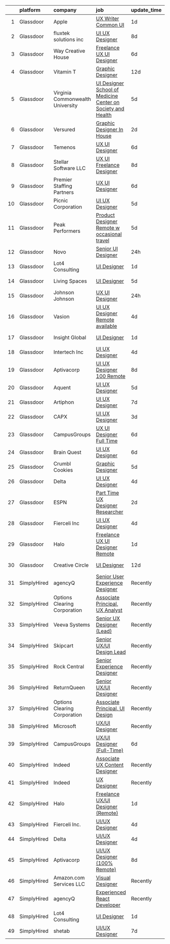 

|    | platform    | company                          | job                                                                                                                                                                                                                                                                                                                                                                                                                                                                                                                                                                                                                                                                                                                                                                                                                                                                                                                                   | update_time   | location                |
|---:|:------------|:---------------------------------|:--------------------------------------------------------------------------------------------------------------------------------------------------------------------------------------------------------------------------------------------------------------------------------------------------------------------------------------------------------------------------------------------------------------------------------------------------------------------------------------------------------------------------------------------------------------------------------------------------------------------------------------------------------------------------------------------------------------------------------------------------------------------------------------------------------------------------------------------------------------------------------------------------------------------------------------|:--------------|:------------------------|
|  1 | Glassdoor   | Apple                            | [UX Writer  Common UI](https://www.glassdoor.com/partner/jobListing.htm?pos=122&ao=1136043&s=58&guid=00000181ae3d4504ae5714783f3590ee&src=GD_JOB_AD&t=SR&vt=w&cs=1_1158379f&cb=1656485660368&jobListingId=1007967731637&jrtk=3-0-1g6n3qh9bjfnf801-1g6n3qha420ht000-5da7c336c6320a8e-)                                                                                                                                                                                                                                                                                                                                                                                                                                                                                                                                                                                                                                                 | 1d            | Culver City, CA         |
|  2 | Glassdoor   | fluxtek solutions inc            | [UI UX Designer](https://www.glassdoor.com/partner/jobListing.htm?pos=117&ao=1136043&s=58&guid=00000181ae3d4504ae5714783f3590ee&src=GD_JOB_AD&t=SR&vt=w&ea=1&cs=1_bd57c843&cb=1656485660368&jobListingId=1007951938642&jrtk=3-0-1g6n3qh9bjfnf801-1g6n3qha420ht000-bce5c82171eda4bf-)                                                                                                                                                                                                                                                                                                                                                                                                                                                                                                                                                                                                                                                  | 8d            | Remote                  |
|  3 | Glassdoor   | Way Creative House               | [Freelance UX UI Designer](https://www.glassdoor.com/partner/jobListing.htm?pos=120&ao=1136043&s=58&guid=00000181ae3d4504ae5714783f3590ee&src=GD_JOB_AD&t=SR&vt=w&ea=1&cs=1_7e07c353&cb=1656485660368&jobListingId=1007956757072&jrtk=3-0-1g6n3qh9bjfnf801-1g6n3qha420ht000-554062f63bd90771-)                                                                                                                                                                                                                                                                                                                                                                                                                                                                                                                                                                                                                                        | 6d            | Remote                  |
|  4 | Glassdoor   | Vitamin T                        | [Graphic Designer](https://www.glassdoor.com/partner/jobListing.htm?pos=110&ao=1110586&s=58&guid=00000181ae3d4504ae5714783f3590ee&src=GD_JOB_AD&t=SR&vt=w&cs=1_24823019&cb=1656485660366&jobListingId=1007945433367&cpc=AC285F3A3ECA6BB0&jrtk=3-0-1g6n3qh9bjfnf801-1g6n3qha420ht000-6bf31e8b81fa36aa--6NYlbfkN0DMrcEu7yrtATojKJA7cEzGQ3FdRGWLh0CZQInL4ECGI6k5tN82kdM0OKoro5eXmjpfezI00Q-HLmes2mpC2LoGeaegKU06BtmoT76B45YvDzTADU2RRCvXd4EtI6tKhIyYGvNzaSTH3kkihj9y7QgV8fGb4AJe_cbRrh5DqwmD-BSKdC9hKahEHxRPzfyGEs7iQI2upIOKJY7GhuwRdDPenP6Ywflf-yDlcHd-6HhvD7BXHkIwcRxntisNe0UZltxlBZJa6Ng-XeYkJfkedOFmqJ3WXfZBD6zn8RyO0Pm35Ub4LPySq2beBVTU41XkQvak09tPBLIlcQkuAPih7mGYgbqfWZ2-7eb8vd5njDjp_O5Doac43rndgSWpWIFzPaoVW5JPOR6S3hFn9R8nMii33IwWKxOeWS-2QhYaozjc41OHqOc7tjM7vlnvvAiiBsScYYpGnQ6YF2TDSg2HA2y2)                                                                                                                                | 12d           | Remote                  |
|  5 | Glassdoor   | Virginia Commonwealth University | [UI Designer   School of Medicine  Center on Society and Health](https://www.glassdoor.com/partner/jobListing.htm?pos=130&ao=1136043&s=58&guid=00000181ae3d4504ae5714783f3590ee&src=GD_JOB_AD&t=SR&vt=w&cs=1_da5c84e3&cb=1656485660368&jobListingId=1007960820934&jrtk=3-0-1g6n3qh9bjfnf801-1g6n3qha420ht000-d838186bde9394db-)                                                                                                                                                                                                                                                                                                                                                                                                                                                                                                                                                                                                       | 5d            | Richmond, VA            |
|  6 | Glassdoor   | Versured                         | [Graphic Designer  In House ](https://www.glassdoor.com/partner/jobListing.htm?pos=127&ao=1136043&s=58&guid=00000181ae3d4504ae5714783f3590ee&src=GD_JOB_AD&t=SR&vt=w&ea=1&cs=1_12fe84d4&cb=1656485660368&jobListingId=1007963959748&jrtk=3-0-1g6n3qh9bjfnf801-1g6n3qha420ht000-505ac4a357449e71-)                                                                                                                                                                                                                                                                                                                                                                                                                                                                                                                                                                                                                                     | 2d            | Remote                  |
|  7 | Glassdoor   | Temenos                          | [UX  UI Designer](https://www.glassdoor.com/partner/jobListing.htm?pos=126&ao=1136043&s=58&guid=00000181ae3d4504ae5714783f3590ee&src=GD_JOB_AD&t=SR&vt=w&cs=1_9189aee1&cb=1656485660368&jobListingId=1007957420314&jrtk=3-0-1g6n3qh9bjfnf801-1g6n3qha420ht000-926bf520cbcc1be4-)                                                                                                                                                                                                                                                                                                                                                                                                                                                                                                                                                                                                                                                      | 6d            | Austin, TX              |
|  8 | Glassdoor   | Stellar Software  LLC            | [UX UI Freelance Designer](https://www.glassdoor.com/partner/jobListing.htm?pos=102&ao=1110586&s=58&guid=00000181ae3d4504ae5714783f3590ee&src=GD_JOB_AD&t=SR&vt=w&ea=1&cs=1_1aafcc75&cb=1656485660364&jobListingId=1007952576276&cpc=C4A69CCDBB3B9599&jrtk=3-0-1g6n3qh9bjfnf801-1g6n3qha420ht000-0eefe25d2b1f7dc5--6NYlbfkN0Ag7T5ST3ToIM5SK6lOY2rFzHbgRvuI6EMUSvvS0odH9JpLNm8vkQ1TWpcn0o2QYP59qNT-uG9FWbkUtyMUZIbg_ZSbtBg-7w-AYJoZxzgKyq3Wps8C_W0e-NpDbyTs-trGtysh5Oy1bP51tfzFZQJIiNKepKy_D0xAp1bcWkSJm--6NxN_349w9-uFQSz73k7gA1_Z48ZOOx9jzsDRzRWhhV802lD8r3JzkyUTcsvZRsJiwpnFDzsO--o341ueiRNQUzJobK77z2XZXQJrAsql1RHSY4nshLtMVyWP9hDPZqRlebXjrdDOuNeAoYujU3bzJ1ekmM5Vec9xustYvXnU3vab78fWTpIrk25KAjDCv8OUu1HCa5SymxsjgTbvtrOF1FiJRMrwdbCvDeo3Sbv7oW2UaeFCYc-2g0zNfEgILFnQSjiPfMQU17pLyl3aXBco4wCHBh0zHhwI0oHrJp8h)                                                                                                                   | 8d            | Remote                  |
|  9 | Glassdoor   | Premier Staffing Partners        | [UX UI Designer](https://www.glassdoor.com/partner/jobListing.htm?pos=107&ao=1110586&s=58&guid=00000181ae3d4504ae5714783f3590ee&src=GD_JOB_AD&t=SR&vt=w&ea=1&cs=1_68e541ba&cb=1656485660366&jobListingId=1007956772391&cpc=8795CF9063CD573D&jrtk=3-0-1g6n3qh9bjfnf801-1g6n3qha420ht000-fc0c857a1bfdea19--6NYlbfkN0CyyT-f4oNMZz8hL4LR6EcDrl5vB12i7SyJpvAxFYk5ESjE9CwDanhb7km0chTKgrn4T3ISQQYruKkbVeWGuhEp7D044_bRsQQdODtlwC8XpNx48m-vQoNzSCqUPTuBWs5ty6SyagT83UJBwJa6gR9yNVoyg4DGXJjYP3Os3td6xCESlnt-M7GhzImNeALTBgJqdUuRJzEEc_4J2ywn6QdWNkWnCtOLQAxHmgr5MXKq8A9CEkSTGiom8YDp7nit1Ov_qryWuF1ljpXxLfyXzNz7xoHg9wciaQGgjIuKxmp_BnlruScxcWHEU00NRAauKF-acNt4t-sGFVIew3BbSnqOvmXmML0ftIvfeLSoYBfOaSkc1-xPUWTBbRivAHD59_KuZE3c9tLNh7n2GLmYy_T_RgRXhm1inC5c-c6yAcQx5V8uDtxCLUj9lNP23QT8J6nGcZgdD5WstFAogauEJARCL2qPhD_4HAmcJhC9gasEwqzcG_SAhkgB)                                                                                             | 6d            | Remote                  |
| 10 | Glassdoor   | Picnic Corporation               | [UI UX Designer](https://www.glassdoor.com/partner/jobListing.htm?pos=101&ao=1110586&s=58&guid=00000181ae3d4504ae5714783f3590ee&src=GD_JOB_AD&t=SR&vt=w&cs=1_53fe1cea&cb=1656485660363&jobListingId=1007959855137&cpc=9952A63AB06E78AD&jrtk=3-0-1g6n3qh9bjfnf801-1g6n3qha420ht000-56d71957f64b4f26--6NYlbfkN0AZhccrYCUSJlZEde1UnGXnwlG1V9FU8luw-eezWnVYrwkZU9Nn3vDPLiBGdKfRfOKqHoH9lNromLxpJWxz1HCnkCbTKREXczUIw_WJJAFekORbwSnros2KrSQTa6eBeFZB4cuIIu-WAB3SvjdzxzFl2gZrXlqeow6F15u3zaXViiRXiPRmPKqvfrhxZPrGpw2NXTyU-a8x7NKxX1XJruUbHYPZMQ9kcmdeP9D8H10n2uPrNXMuW3FsdAeEhBIueZYSR_r1ieh8tz_ckZ1ix2abL5ZiAzQBVDWA-0nWtAXhWfXcj1b2SkzGaTblvH8dnoV3SlyOoy-epdXnDagbue2gcWddg1mUstXzZ5VSpbgP_iBsEDVJ_Lcld0JefOwIoqCHyW04UMkREet9zulUmpz-AONNVH6QZ1a4qDGSDmshnzCUOAri0_R0)                                                                                                                                                                  | 5d            | Washington, DC          |
| 11 | Glassdoor   | Peak Performers                  | [Product Designer  Remote w  occasional travel ](https://www.glassdoor.com/partner/jobListing.htm?pos=112&ao=1110586&s=58&guid=00000181ae3d4504ae5714783f3590ee&src=GD_JOB_AD&t=SR&vt=w&ea=1&cs=1_3fc3c93a&cb=1656485660367&jobListingId=1007959104629&cpc=3BA4CE39D5B5DEF5&jrtk=3-0-1g6n3qh9bjfnf801-1g6n3qha420ht000-cc11bd6c357eaaa2--6NYlbfkN0AX_4CYIvWFVA435E2RDot9sX-OlR2KTHdLRUP7CmfXrIXs_xUKOR6jRoFT4FW3Lv1m1JGq_55041puwqvJAkhEdRPzmMb_6BP7oBLca5hj0gOJGIG8WLdoy_-d_w578XB2Fk3-UX9nkuSF5A4tDw4njhjNH45Gpn1GiFhrQlzd6dWWRNe48L60zQCXM-4uJnezlsaVQNIsGpCn7a9o0QFTv4uLapvLDEPQrFiAMl3cDB_RY3cFeXPNHaYkbtoOE2mlAijED6NaeEmSuSGEEUnXsF0gzRBD-tCOSDpchlO8XzclLx2FEMqWEmbqJvNjo0NSer5eOFELH6lIVgpiC0d0q9nsZQvpk6Aunco7Y8W4SaaY7NfT4AkCfxXUggQSHso_Gz4M1XIbSA4KszKnG716TlvMBYQenJlwc9kxMZ22p6NJdBV3ncj8mme1dQLpFtF3blJsWT0pvSJU5ZTivrzvXWWvErilJ9AX6-GNuTqphAVBTJZKdlvodPemRsnV8iKWv7EXg7oQap12HAydo-iNj49_uBH-LCA%3D)               | 5d            | Remote                  |
| 12 | Glassdoor   | Novo                             | [Senior UI Designer](https://www.glassdoor.com/partner/jobListing.htm?pos=125&ao=1136043&s=58&guid=00000181ae3d4504ae5714783f3590ee&src=GD_JOB_AD&t=SR&vt=w&cs=1_65393e33&cb=1656485660368&jobListingId=1007969504628&jrtk=3-0-1g6n3qh9bjfnf801-1g6n3qha420ht000-6c0e5ded80600d8b-)                                                                                                                                                                                                                                                                                                                                                                                                                                                                                                                                                                                                                                                   | 24h           | Remote                  |
| 13 | Glassdoor   | Lot4 Consulting                  | [UI Designer](https://www.glassdoor.com/partner/jobListing.htm?pos=129&ao=1136043&s=58&guid=00000181ae3d4504ae5714783f3590ee&src=GD_JOB_AD&t=SR&vt=w&ea=1&cs=1_0c6c15a6&cb=1656485660368&jobListingId=1007966678485&jrtk=3-0-1g6n3qh9bjfnf801-1g6n3qha420ht000-4250f602c443b12b-)                                                                                                                                                                                                                                                                                                                                                                                                                                                                                                                                                                                                                                                     | 1d            | Remote                  |
| 14 | Glassdoor   | Living Spaces                    | [UI Designer](https://www.glassdoor.com/partner/jobListing.htm?pos=106&ao=1110586&s=58&guid=00000181ae3d4504ae5714783f3590ee&src=GD_JOB_AD&t=SR&vt=w&cs=1_b56cef3f&cb=1656485660365&jobListingId=1007959995717&cpc=9DC6E4D8324653EE&jrtk=3-0-1g6n3qh9bjfnf801-1g6n3qha420ht000-785d0d09871f116a--6NYlbfkN0BCErBklGPwVdmEBWKJvGOx97ULaje17ViBys7QDBnJ36oFFJ4rVS9Av86F4bdEHgt1ndoW2mOMH60Egjhi6ztXgCDdvYEu4D4xSpAGWIwtQMcFo8woT1qEvNlJj307i95BZnZLujGiMrr3_E1Wt06Ma-oU6AbZA17QsKJKH6ev27ub20XSJDRtc-Pxhmj9JFLjZb7gMKQx21Go0hFi2WjRk8RSPRtrk47syPclaN7fiGVcWSqnV_5N0v1a5eTRDdTA8_gR797L_h2xnIl6nC8dKaKEheoSaY3q5QEyIUtYOzupKU971bjrvFx31btJq3Q1R_cJ3BTaYku4D_fmCGpWNVOQHAl5zzRAh3MAp8-zLYMk8t94OvM9MtvpYSO_oJdlQW3FOcErjMnb0P_npYyAhd56QQm1TCdINJzRklza0VWM2hjSSNYrFkCPbvjH5xJBQiFBjPxOGZKt5mDsJoGki_9mPxJ5QbXUyaysG4nHsdc6GyAfK54nTbO3aMveCm8alLHwt6UpxoKCt8Q4EzpDiIJo_zrE82QB4oNac1HXCI4se9t5GrDY6ET0145z5Hg%3D)                       | 5d            | La Mirada, CA           |
| 15 | Glassdoor   | Johnson   Johnson                | [UX UI Designer](https://www.glassdoor.com/partner/jobListing.htm?pos=118&ao=1136043&s=58&guid=00000181ae3d4504ae5714783f3590ee&src=GD_JOB_AD&t=SR&vt=w&cs=1_2701a33b&cb=1656485660368&jobListingId=1007969655063&jrtk=3-0-1g6n3qh9bjfnf801-1g6n3qha420ht000-125c94c5b5c58034-)                                                                                                                                                                                                                                                                                                                                                                                                                                                                                                                                                                                                                                                       | 24h           | Cincinnati, OH          |
| 16 | Glassdoor   | Vasion                           | [UI UX Designer  Remote available ](https://www.glassdoor.com/partner/jobListing.htm?pos=121&ao=1136043&s=58&guid=00000181ae3d4504ae5714783f3590ee&src=GD_JOB_AD&t=SR&vt=w&cs=1_ce7550da&cb=1656485660368&jobListingId=1007962714343&jrtk=3-0-1g6n3qh9bjfnf801-1g6n3qha420ht000-5b481183f7dc476e-)                                                                                                                                                                                                                                                                                                                                                                                                                                                                                                                                                                                                                                    | 4d            | Lehi, UT                |
| 17 | Glassdoor   | Insight Global                   | [UI Designer](https://www.glassdoor.com/partner/jobListing.htm?pos=111&ao=1110586&s=58&guid=00000181ae3d4504ae5714783f3590ee&src=GD_JOB_AD&t=SR&vt=w&cs=1_da4d3c28&cb=1656485660367&jobListingId=1007966971877&cpc=F41FEAB56D215062&jrtk=3-0-1g6n3qh9bjfnf801-1g6n3qha420ht000-8bdbe67dc795f436--6NYlbfkN0BKkHZu3wF05EeDimN_p6sYpKCMArvwa95YdH7UpkaBCqc7l59Erwqcl-ZxWPl_M-kqOIVya1KsNIpWmMWKNMK4O6DI1_LBMtEVF1OmSu9jKUGXSFZLNThQwA2I7IAe0_eZ0FCA472RQK_VCXzJp8EZSmMGOvGlvkEYjro8HfFDZO1vQ6k27zz6CGqwk079vS-OIzjfTSFAxo1MGajUYsxBsWqeCMRshN9J1tnLHHxVuYqaCUY3fCiCaRigkHSKpR307k-IP2256fw5C8_QlS6DjDNPbba-9u_X3HPeW2v62xgrhTGvJlqvmNvtEofgRrtZaBOrgNUIBfp5D0wJ9JSE10goFHWPIxCMCiEQz4moR70-rPaxV0ZvHdHndH_Q2OszbQkImTynj9kdIo1MXUpGY6213-TbK7_PV4C6uNhuV6ncFJX6MO_xfwyPvv8aEuG48AR8Rlj_-QZ_14GE4HmYi1wGHnWl8nVi7gKFcegWEw%3D%3D)                                                                                                         | 1d            | Redmond, WA             |
| 18 | Glassdoor   | Intertech  Inc                   | [UI UX Designer](https://www.glassdoor.com/partner/jobListing.htm?pos=103&ao=1110586&s=58&guid=00000181ae3d4504ae5714783f3590ee&src=GD_JOB_AD&t=SR&vt=w&ea=1&cs=1_89087c14&cb=1656485660365&jobListingId=1007962072236&cpc=4B86475FAF393599&jrtk=3-0-1g6n3qh9bjfnf801-1g6n3qha420ht000-78a1d7054f60575a--6NYlbfkN0DPtnWd5c3HSXcHE7Q9oJFHp5RQto9btUDg0qVxvc0iqj-fTOFvfyy1ASDi6wx1MLRFKZuqCn0oWFb_YUg9_gQHixz7-UunjvelxgYqfOjCC3bEKi5jKMuP_R0yp6xj-SwrPJPjFxWP82GukHDaXMiFBxo5j3UPfOZe1H9vMPyfwxHXbXjkD5wxXup_ZjoHszgUsEyYLFIprA0YGzVH32wAt4s-mY9PwlDBHG1EyFLum5VpADNQbIEFIfZfsezRmPLqgP2XBeEIifx_-QCHHqwtjM1a7jUf4EKagDqUA1JD2dD6CC9oLCEWJplSxyF1zIPc_a1NqyLltjqyBfypzfPjcG8_IfWRPVlByV2P2PA-FYOf4TJlMbJDo5umMouFLXWy-6j3QxidkAYZV2XxDZ1bJbeaD8wsDTAwwAMRosqLGsjzms5oRrgj3szFIW_Lny-3MzlCS1NFy3ibAciMXRHokSzNGqZK-QHe4aJC91wkmk5XSNvJSdlDYmJBIYlvHVS-Dy-sLNCJHxmi68x4L24zesIoICkzLsiLo9BV_bdlumtNJrAdHq_kWYeoCki1A-UlLS3mTf_crA%3D%3D) | 4d            | Inver Grove Heights, MN |
| 19 | Glassdoor   | Aptivacorp                       | [UI UX Designer  100  Remote ](https://www.glassdoor.com/partner/jobListing.htm?pos=119&ao=1136043&s=58&guid=00000181ae3d4504ae5714783f3590ee&src=GD_JOB_AD&t=SR&vt=w&ea=1&cs=1_8fea0fe4&cb=1656485660368&jobListingId=1007951932911&jrtk=3-0-1g6n3qh9bjfnf801-1g6n3qha420ht000-2f79b49483918679-)                                                                                                                                                                                                                                                                                                                                                                                                                                                                                                                                                                                                                                    | 8d            | Remote                  |
| 20 | Glassdoor   | Aquent                           | [UI   UX Designer](https://www.glassdoor.com/partner/jobListing.htm?pos=109&ao=1110586&s=58&guid=00000181ae3d4504ae5714783f3590ee&src=GD_JOB_AD&t=SR&vt=w&cs=1_83a49cc6&cb=1656485660366&jobListingId=1007959438364&cpc=F41FEAB56D215062&jrtk=3-0-1g6n3qh9bjfnf801-1g6n3qha420ht000-7ba501d8f022467a--6NYlbfkN0DMrcEu7yrtATojKJA7cEzGQ3FdRGWLh0CZQInL4ECGI9gD0Wolx9R2EDT7B77c2cSlCqdmXfWM-OScmEOkGMgDduhYKtdfbMDS5LbnoFhs6CEx4wTEaQbpjZbt0vUmiOoURhNB61ggeJP_aSnMUzk3QkdRK49hilcXilknIKyxR3CQybn0N2tmHButd_HUGzAwuIZqnG6v2gEThzW1-TDES9UrxVIvZOo9YhY9ZK0YmlM_BmzI9Jyq8xFzTRJAw_puq84Eb0alw5b74loEWAu4j9JgR8z8REK0YbNSwzQK_Li4O3NBquunuPdkbZ0LeyH2ohCO6HeQKAdUGBtVfJia7mLWj8FQN6jYTWPiLTj0oLaA_KyigO9IHBsq-DzwHV0ESxVdHIU7nOTBmMAGrY8S_GSo2IhPRbq-rVGuAgkVNF09QdBINiiq5OPM0xUcbUmM6kWdMo0QGA%3D%3D)                                                                                                                                    | 5d            | Remote                  |
| 21 | Glassdoor   | Artiphon                         | [UI UX Designer](https://www.glassdoor.com/partner/jobListing.htm?pos=124&ao=1136043&s=58&guid=00000181ae3d4504ae5714783f3590ee&src=GD_JOB_AD&t=SR&vt=w&ea=1&cs=1_9d8018e1&cb=1656485660368&jobListingId=1007954190531&jrtk=3-0-1g6n3qh9bjfnf801-1g6n3qha420ht000-6c2410f70cbb4faf-)                                                                                                                                                                                                                                                                                                                                                                                                                                                                                                                                                                                                                                                  | 7d            | Remote                  |
| 22 | Glassdoor   | CAPX                             | [UI UX Designer](https://www.glassdoor.com/partner/jobListing.htm?pos=105&ao=1110586&s=58&guid=00000181ae3d4504ae5714783f3590ee&src=GD_JOB_AD&t=SR&vt=w&ea=1&cs=1_33a90cb7&cb=1656485660365&jobListingId=1007963610137&cpc=32EE424DE2B657EB&jrtk=3-0-1g6n3qh9bjfnf801-1g6n3qha420ht000-3741b7e48eebc2b5--6NYlbfkN0AZiaPZyccuKjlre0e0RaBFeO48J0QExrO5hcuLctOVaEe4jn3sP_uCDkaJ9aMXDjdBLKv55yOmKCyVPjr64NWcjimX-JGM6hSxiWprJdTi6_vLk6x8y4UFdT-cZBn9EMAq75NuovSqtyefscW1QU40hllgczFlJTQYkIma-Pjks_lZlRjBr57U-1_Y-cj3VPUiZoJSbkhrPWdyz0gz_OQXN4hcPdUIsfhpeqW2D109azwwmoEO4yBjPtJG2As65U7cGdetGWN3BYvt1lOCyb8bieO0zVjjd6E-sJxH25UBsdzinjVnF7TqxXvtqYgfMYNxykncwkrSyMtPqrCFoAwHiQPYBFKZtGZEaR1ZVWXG7LLXCW6FlNb6OMx4kGqyB2UkkyfGUFIH5upDUVME-IPK4g6PvbAG-GDwSli_i37NTc5GoubKtwwd7reZZZ22vtr6CCkmEttq1foe6jRNgHmeqb-d4XbtjJ-CnExP6WgtUKAc6bX8v_XN)                                                                                             | 3d            | Remote                  |
| 23 | Glassdoor   | CampusGroups                     | [UX UI Designer  Full Time ](https://www.glassdoor.com/partner/jobListing.htm?pos=113&ao=1136043&s=58&guid=00000181ae3d4504ae5714783f3590ee&src=GD_JOB_AD&t=SR&vt=w&cs=1_ef69dffb&cb=1656485660367&jobListingId=1007957992639&jrtk=3-0-1g6n3qh9bjfnf801-1g6n3qha420ht000-b4b55dab1f200b77-)                                                                                                                                                                                                                                                                                                                                                                                                                                                                                                                                                                                                                                           | 6d            | Remote                  |
| 24 | Glassdoor   | Brain Quest                      | [UI UX Designer](https://www.glassdoor.com/partner/jobListing.htm?pos=123&ao=1136043&s=58&guid=00000181ae3d4504ae5714783f3590ee&src=GD_JOB_AD&t=SR&vt=w&ea=1&cs=1_3a97fd07&cb=1656485660368&jobListingId=1007956608137&jrtk=3-0-1g6n3qh9bjfnf801-1g6n3qha420ht000-06b9a68c9c0789bd-)                                                                                                                                                                                                                                                                                                                                                                                                                                                                                                                                                                                                                                                  | 6d            | Remote                  |
| 25 | Glassdoor   | Crumbl Cookies                   | [Graphic Designer](https://www.glassdoor.com/partner/jobListing.htm?pos=128&ao=1136043&s=58&guid=00000181ae3d4504ae5714783f3590ee&src=GD_JOB_AD&t=SR&vt=w&ea=1&cs=1_6db8a000&cb=1656485660368&jobListingId=1007959902132&jrtk=3-0-1g6n3qh9bjfnf801-1g6n3qha420ht000-57dff972b76b52c5-)                                                                                                                                                                                                                                                                                                                                                                                                                                                                                                                                                                                                                                                | 5d            | Orem, UT                |
| 26 | Glassdoor   | Delta                            | [UI UX Designer](https://www.glassdoor.com/partner/jobListing.htm?pos=116&ao=1136043&s=58&guid=00000181ae3d4504ae5714783f3590ee&src=GD_JOB_AD&t=SR&vt=w&ea=1&cs=1_cb1e2298&cb=1656485660367&jobListingId=1007961480494&jrtk=3-0-1g6n3qh9bjfnf801-1g6n3qha420ht000-97c92886bde86360-)                                                                                                                                                                                                                                                                                                                                                                                                                                                                                                                                                                                                                                                  | 4d            | Remote                  |
| 27 | Glassdoor   | ESPN                             | [Part Time UX Designer Researcher](https://www.glassdoor.com/partner/jobListing.htm?pos=104&ao=1110586&s=58&guid=00000181ae3d4504ae5714783f3590ee&src=GD_JOB_AD&t=SR&vt=w&cs=1_43cc19c5&cb=1656485660364&jobListingId=1007964563130&cpc=E773D000C9BC26FA&jrtk=3-0-1g6n3qh9bjfnf801-1g6n3qha420ht000-085195565a90e2d4--6NYlbfkN0DAFTyt7pbDCC2JPO79CSdi1dIb81yjczP5qsKcZIxgiYm3-7g-689Ur9xqU8QiYHUeF44ajlnG-CBNspOxppMb_gawPvBpXPGjGSNBTNYRGatpcqkJa_URW1f_ORwENxgM-AbB_RWxdesNZtwYalxZaZ929wGumkvOGGqnVw4zPLZXtEee6VpHHubdpbtcWhAyiFxeRTJfV4OJZEgKtlUijKQumJlcNAj0gBRR-a6VpJLASxsOJLbwnjwHn5DQcTwvB7tI2RWY9BTHgBxqo337qS5Uuw5I4954iIbZxiICpiHYk0hro9-TEJCLSQoG2b7IMFJlx4eLTjmyayn1eeez05Go_TLc_LKvMGB27bAmFhfOu8XdjIgn2cKM4KDz9ElDZHO60lLIYf__z9NhWBeta5deis-zA8H7PiAPEznOV7lpKGUl9gSYmrHWRajyC9NPaScDR2qu6w%3D%3D)                                                                                                                    | 2d            | Bristol, CT             |
| 28 | Glassdoor   | Fierceli Inc                     | [UI UX Designer](https://www.glassdoor.com/partner/jobListing.htm?pos=115&ao=1136043&s=58&guid=00000181ae3d4504ae5714783f3590ee&src=GD_JOB_AD&t=SR&vt=w&ea=1&cs=1_151c96f6&cb=1656485660367&jobListingId=1007962531770&jrtk=3-0-1g6n3qh9bjfnf801-1g6n3qha420ht000-73eed2a847697834-)                                                                                                                                                                                                                                                                                                                                                                                                                                                                                                                                                                                                                                                  | 4d            | Remote                  |
| 29 | Glassdoor   | Halo                             | [Freelance UX UI Designer  Remote ](https://www.glassdoor.com/partner/jobListing.htm?pos=114&ao=1136043&s=58&guid=00000181ae3d4504ae5714783f3590ee&src=GD_JOB_AD&t=SR&vt=w&cs=1_e88a521d&cb=1656485660367&jobListingId=1007966329772&jrtk=3-0-1g6n3qh9bjfnf801-1g6n3qha420ht000-52ab8ff8bf45178c-)                                                                                                                                                                                                                                                                                                                                                                                                                                                                                                                                                                                                                                    | 1d            | Remote                  |
| 30 | Glassdoor   | Creative Circle                  | [UI Designer](https://www.glassdoor.com/partner/jobListing.htm?pos=108&ao=1110586&s=58&guid=00000181ae3d4504ae5714783f3590ee&src=GD_JOB_AD&t=SR&vt=w&cs=1_aa0a660e&cb=1656485660366&jobListingId=1007945540357&cpc=444700D72F2ECBCE&jrtk=3-0-1g6n3qh9bjfnf801-1g6n3qha420ht000-5ae4d42f20efb39a--6NYlbfkN0BPwlZa85gbT4Q3XYQoU_uQn0Qmw9zd_9UNfmcwtqAVud1yvyq1Z4UAlx1bxhDUi3IgfPKC20xtm6310V4ZoOr3Zy_RrTg9ZrkI5GTbP07MOEQWK5jQUdnP_Ig4SXeQtJdclC0TwMvHQpLyVKVF6ZQk6pX3t6EGrRXo6NMqrpKAGHFoLlf0kdif5A0IxmZ7V8K2xYoNoV-Pvk74IZ2o9gRnhtzRbGApuP7aG4Eyw7envuhhLBYFJTlyTTu3Aym7BaMUeRwOkN8_z2DduHUXT6amvg44yNnz6oi2lCz-JtqWjpCSyX6Wi3YtkzmL9ymRrUQK6EXxs68EH6GtzRHuYOBgqSZ0XGFMaaTuFvTZ5IgtMv-LiaQ0ep1gt3NGaLocp3dOWzgShTAruMivVU2kXh7yWMY23Dv9iVyfSM9MZ04fQsOCIWPhlR63UcEPTYGBrgLOwinmOWiUQqhoZJnLbWghy2xyUzhtth1csWn9OmnOFpFSHAXFPQHDUfIjB7GsNOtEpDyPAQ7gkw%3D%3D)                                                                         | 12d           | Mountain View, CA       |
| 31 | SimplyHired | agencyQ                          | [Senior User Experience Designer](https://www.simplyhired.com/job/cIDtvicOoH53aMYEP0Ljm-akwv5PTKqGSpFWDKdyocaD4666RjrRkA?q=ui+designer)                                                                                                                                                                                                                                                                                                                                                                                                                                                                                                                                                                                                                                                                                                                                                                                               | Recently      | Bethesda, MD            |
| 32 | SimplyHired | Options Clearing Corporation     | [Associate Principal, UX Analyst](https://www.simplyhired.com/job/NJXAUfSOqzVhwx_M0iXaDIbYwM8ExZPwjgA8IYKXBrDi_WqxwVqsDw?q=ui+designer)                                                                                                                                                                                                                                                                                                                                                                                                                                                                                                                                                                                                                                                                                                                                                                                               | Recently      | Chicago, IL             |
| 33 | SimplyHired | Veeva Systems                    | [Senior UX Designer (Lead)](https://www.simplyhired.com/job/zotqg0LNyggwCvIVEN0GQD5X9uMwPE4Ruxm9_8sypuf_l-NU82U_IQ?q=ui+designer)                                                                                                                                                                                                                                                                                                                                                                                                                                                                                                                                                                                                                                                                                                                                                                                                     | Recently      | Boston, MA              |
| 34 | SimplyHired | Skipcart                         | [Senior UX/UI Design Lead](https://www.simplyhired.com/job/b8bhiKm_66-0flm92GBUCPuQo9te4QU26zexBYiGWVWqfnRzQy_nPg?q=ui+designer)                                                                                                                                                                                                                                                                                                                                                                                                                                                                                                                                                                                                                                                                                                                                                                                                      | Recently      | San Antonio, TX         |
| 35 | SimplyHired | Rock Central                     | [Senior Experience Designer](https://www.simplyhired.com/job/UsF5NXTI_IXYhcawUmw3kN32jP06WleBqauCl8-aleTJzozKLE6Thw?q=ui+designer)                                                                                                                                                                                                                                                                                                                                                                                                                                                                                                                                                                                                                                                                                                                                                                                                    | Recently      | Detroit, MI             |
| 36 | SimplyHired | ReturnQueen                      | [Senior UX/UI Designer](https://www.simplyhired.com/job/Ny1GneB6RrcsBpQdee8rr4myZOR7nFCqkfZB-fgX_OGyXzU7e-wOpQ?q=ui+designer)                                                                                                                                                                                                                                                                                                                                                                                                                                                                                                                                                                                                                                                                                                                                                                                                         | Recently      | Ramsey, NJ              |
| 37 | SimplyHired | Options Clearing Corporation     | [Associate Principal, UI Design](https://www.simplyhired.com/job/W92YsuUW4xbt8AD3mTP4SQGrVXpulViZ7_LHfCXEUtW2GMS18CQL7g?q=ui+designer)                                                                                                                                                                                                                                                                                                                                                                                                                                                                                                                                                                                                                                                                                                                                                                                                | Recently      | Chicago, IL             |
| 38 | SimplyHired | Microsoft                        | [UX/UI Designer](https://www.simplyhired.com/job/BLZaPUEFlOvYJyNflH2k5nqZ-8uUi_xgo4S7ZxXwVMSXbWyO9JGHHA?q=ui+designer)                                                                                                                                                                                                                                                                                                                                                                                                                                                                                                                                                                                                                                                                                                                                                                                                                | Recently      | Redmond, WA             |
| 39 | SimplyHired | CampusGroups                     | [UX/UI Designer (Full-Time)](https://www.simplyhired.com/job/mIwl2eQGRP7U5ZA4uHESPJluwdnbkPMIRJXTJaeqNdN5SNVrvOulTQ?q=ui+designer)                                                                                                                                                                                                                                                                                                                                                                                                                                                                                                                                                                                                                                                                                                                                                                                                    | 6d            | Remote                  |
| 40 | SimplyHired | Indeed                           | [Associate UX Content Designer](https://www.simplyhired.com/job/jTL8TTzm9pord3R-G2SUEA9b5BokXNkRRgFHO_h6K3y7OuMiqqNSBA?q=ui+designer)                                                                                                                                                                                                                                                                                                                                                                                                                                                                                                                                                                                                                                                                                                                                                                                                 | Recently      | United States           |
| 41 | SimplyHired | Indeed                           | [UX Designer](https://www.simplyhired.com/job/7GiZIE7D3Vdy_WwQaWJKRxT3iPyT6Rqzli4Zo5eTP3IEz4tsOt1bKA?q=ui+designer)                                                                                                                                                                                                                                                                                                                                                                                                                                                                                                                                                                                                                                                                                                                                                                                                                   | Recently      | United States           |
| 42 | SimplyHired | Halo                             | [Freelance UX/UI Designer (Remote)](https://www.simplyhired.com/job/Kta7KfkgM81iKnAwS0ad23ZTsOvmao2auPoywKuekBHioY48dqmezw?q=ui+designer)                                                                                                                                                                                                                                                                                                                                                                                                                                                                                                                                                                                                                                                                                                                                                                                             | 1d            | Remote                  |
| 43 | SimplyHired | Fierceli Inc.                    | [UI/UX Designer](https://www.simplyhired.com/job/4mPUVp9vxF3mJYKFcT1rrol9Wae_aOm6KyPlvQzGE6rdo8ZB3-RdnA?q=ui+designer)                                                                                                                                                                                                                                                                                                                                                                                                                                                                                                                                                                                                                                                                                                                                                                                                                | 4d            | Remote                  |
| 44 | SimplyHired | Delta                            | [UI/UX Designer](https://www.simplyhired.com/job/kX2yZk3voC0Dy2smoadteOisaYu4sPTz5P1CYwnLLQRatZR0CgNytA?q=ui+designer)                                                                                                                                                                                                                                                                                                                                                                                                                                                                                                                                                                                                                                                                                                                                                                                                                | 4d            | Remote                  |
| 45 | SimplyHired | Aptivacorp                       | [UI/UX Designer (100% Remote)](https://www.simplyhired.com/job/FDWQmF0qYIrp6Dy_9xUTHU006kHo17yE-Qk3gY_rq5g0Vl-aSNpxaA?q=ui+designer)                                                                                                                                                                                                                                                                                                                                                                                                                                                                                                                                                                                                                                                                                                                                                                                                  | 8d            | Remote                  |
| 46 | SimplyHired | Amazon.com Services LLC          | [Visual Designer](https://www.simplyhired.com/job/07csdT2C5wUC0BjRkvFLfN-A2TKuc9tkdRnFlCKVrN7nw2oJdE55kw?q=ui+designer)                                                                                                                                                                                                                                                                                                                                                                                                                                                                                                                                                                                                                                                                                                                                                                                                               | Recently      | Remote +2 locations     |
| 47 | SimplyHired | agencyQ                          | [Experienced React Developer](https://www.simplyhired.com/job/DIZ7VJ3Gxf8mOjogMOJwsxhBhFDehmz2FMiBZlUcSDM9x827OsNNOA?q=ui+designer)                                                                                                                                                                                                                                                                                                                                                                                                                                                                                                                                                                                                                                                                                                                                                                                                   | Recently      | Bethesda, MD            |
| 48 | SimplyHired | Lot4 Consulting                  | [UI Designer](https://www.simplyhired.com/job/AjAfI2JSU-MG31efQwtOmtZqMcj8HVvA_GPeKENoRjgXeGbYFJyqBw?q=ui+designer)                                                                                                                                                                                                                                                                                                                                                                                                                                                                                                                                                                                                                                                                                                                                                                                                                   | 1d            | Remote                  |
| 49 | SimplyHired | shetab                           | [UI/UX Designer](https://www.simplyhired.com/job/YLKRfUS5oOzs4HbBg-TnVyCvdhYxW7ATRrV5Ggt5CmpKZR_uoneJyQ?q=ui+designer)                                                                                                                                                                                                                                                                                                                                                                                                                                                                                                                                                                                                                                                                                                                                                                                                                | 7d            | Remote                  |